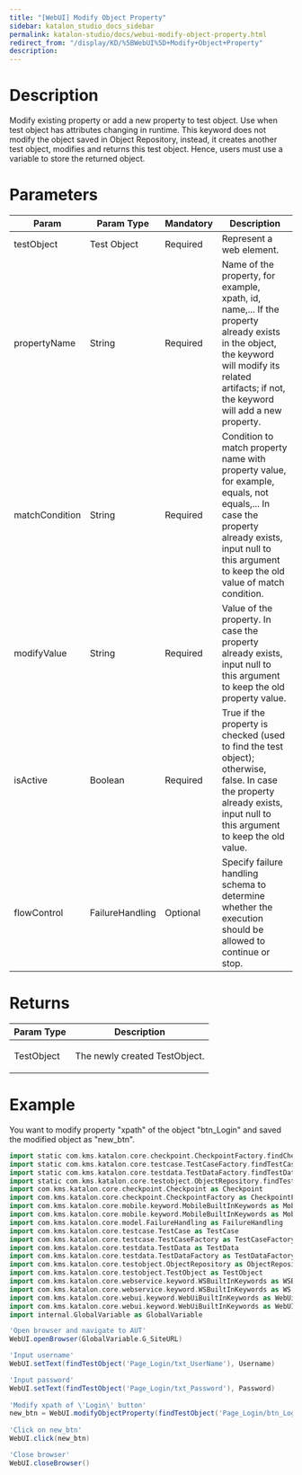 ```yaml
---
title: "[WebUI] Modify Object Property" 
sidebar: katalon_studio_docs_sidebar
permalink: katalon-studio/docs/webui-modify-object-property.html 
redirect_from: "/display/KD/%5BWebUI%5D+Modify+Object+Property" 
description: 
---
```

Description  
=============

Modify existing property or add a new property to test object. Use when test object has attributes changing in runtime. This keyword does not modify the object saved in Object Repository, instead, it creates another test object, modifies and returns this test object. Hence, users must use a variable to store the returned object.

Parameters  
============

<table><thead><tr><th>Param</th><th>Param Type</th><th>Mandatory</th><th>Description</th></tr></thead><tbody><tr><td><span>testObject</span></td><td><span>Test Object</span></td><td><span>Required</span></td><td><span>Represent a web element.</span></td></tr><tr><td><span>propertyName</span></td><td><span>String</span></td><td><span>Required</span></td><td><span>Name of the property, for example, xpath, id, name,... If the property already exists in the object, the keyword will modify its related artifacts; if not, the keyword will add a new property.</span></td></tr><tr><td><span>matchCondition</span></td><td><span>String</span></td><td><span>Required</span></td><td><span>Condition to match property name with property value, for example, equals, not equals,... In case the property already exists, input null to this argument to keep the old value of match condition.</span></td></tr><tr><td><span>modifyValue</span></td><td><span>String</span></td><td><span>Required</span></td><td><span>Value of the property. In case the property already exists, input null to this argument to keep the old property value.</span></td></tr><tr><td><span>isActive</span></td><td><span>Boolean</span></td><td><span>Required</span></td><td><span>True if the property is checked (used to find the test object); otherwise, false. In case the property already exists, input null to this argument to keep the old value.</span></td></tr><tr><td><span>flowControl</span></td><td><span>FailureHandling</span></td><td><span>Optional</span></td><td><span>Spec</span><span>ify </span><a>failure handling</a><span> schema to determine whether the execution should be allowed to continue or stop.</span></td></tr></tbody></table>

Returns
=======

<table><thead><tr><th>Param Type</th><th>Description</th></tr></thead><tbody><tr><td><span>TestObject</span></td><td><p><span>The newly created TestObject.</span></p></td></tr></tbody></table>

Example 
========

You want to modify property "xpath" of the object "btn\_Login" and saved the modified object as "new\_btn".

```groovy
import static com.kms.katalon.core.checkpoint.CheckpointFactory.findCheckpoint
import static com.kms.katalon.core.testcase.TestCaseFactory.findTestCase
import static com.kms.katalon.core.testdata.TestDataFactory.findTestData
import static com.kms.katalon.core.testobject.ObjectRepository.findTestObject
import com.kms.katalon.core.checkpoint.Checkpoint as Checkpoint
import com.kms.katalon.core.checkpoint.CheckpointFactory as CheckpointFactory
import com.kms.katalon.core.mobile.keyword.MobileBuiltInKeywords as MobileBuiltInKeywords
import com.kms.katalon.core.mobile.keyword.MobileBuiltInKeywords as Mobile
import com.kms.katalon.core.model.FailureHandling as FailureHandling
import com.kms.katalon.core.testcase.TestCase as TestCase
import com.kms.katalon.core.testcase.TestCaseFactory as TestCaseFactory
import com.kms.katalon.core.testdata.TestData as TestData
import com.kms.katalon.core.testdata.TestDataFactory as TestDataFactory
import com.kms.katalon.core.testobject.ObjectRepository as ObjectRepository
import com.kms.katalon.core.testobject.TestObject as TestObject
import com.kms.katalon.core.webservice.keyword.WSBuiltInKeywords as WSBuiltInKeywords
import com.kms.katalon.core.webservice.keyword.WSBuiltInKeywords as WS
import com.kms.katalon.core.webui.keyword.WebUiBuiltInKeywords as WebUiBuiltInKeywords
import com.kms.katalon.core.webui.keyword.WebUiBuiltInKeywords as WebUI
import internal.GlobalVariable as GlobalVariable

'Open browser and navigate to AUT'
WebUI.openBrowser(GlobalVariable.G_SiteURL)

'Input username'
WebUI.setText(findTestObject('Page_Login/txt_UserName'), Username)

'Input password'
WebUI.setText(findTestObject('Page_Login/txt_Password'), Password)
 
'Modify xpath of \'Login\' button'
new_btn = WebUI.modifyObjectProperty(findTestObject('Page_Login/btn_Login'), 'xpath', 'equals', '//*[@type=\"button\"]', false)
 
'Click on new_btn'
WebUI.click(new_btn)

'Close browser'
WebUI.closeBrowser()
```